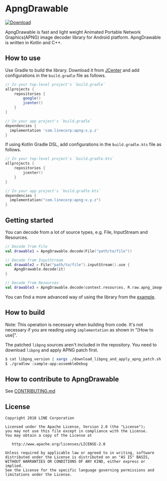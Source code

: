 # ApngDrawable

[![Download](https://api.bintray.com/packages/line/apng-drawable/com.linecorp.apng/images/download.svg)](https://bintray.com/line/apng-drawable/com.linecorp.apng/_latestVersion)

ApngDrawable is fast and light weight Animated Portable Network Graphics(APNG) image decoder library for Android platform.
ApngDrawable is written in Kotlin and C++.

## How to use

Use Gradle to build the library. Download it from [JCenter](https://bintray.com/bintray/jcenter) and add configurations in the `build.gradle` file as follows.

```build.gradle
// In your top-level project's `build.gradle`
allprojects {
    repositories {
        google()
        jcenter()
    }
}

// In your app project's `build.gradle`
dependencies {
  implementation 'com.linecorp:apng:x.y.z'
}
```

If using Kotlin Gradle DSL, add configurations in the `build.gradle.kts` file as follows.

```build.gradle.kts
// In your top-level project's `build.gradle.kts`
allprojects {
    repositories {
        jcenter()
    }
}

// In your app project's `build.gradle.kts`
dependencies {
  implementation("com.linecorp:apng:x.y.z")
}
```

## Getting started

You can decode from a lot of source types, e.g. File, InputStream and Resources.

```kotlin
// Decode from File
val drawable1 = ApngDrawable.decode(File("path/to/file"))

// Decode from InputStream
val drawable2 = File("path/to/file").inputStream().use {
    ApngDrawable.decode(it)
}

// Decode from Resources
val drawable3 = ApngDrawable.decode(context.resources, R.raw.apng_image)
```

You can find a more advanced way of using the library from the [example](https://github.com/line/apng-drawable/tree/master/sample-app).

## How to build

Note: This operation is necessary when building from code. It's not necessary if you are reading using `implementation` as shown in "[How to use]".

The patched `libpng` sources aren't included in the repository.
You need to download `libpng` and apply APNG patch first.

```sh
$ cat libpng_version | xargs ./download_libpng_and_apply_apng_patch.sh
$ ./gradlew :sample-app:assembleDebug
```


## How to contribute to ApngDrawable

See [CONTRIBUTING.md](CONTRIBUTING.md)

## License

```
Copyright 2018 LINE Corporation

Licensed under the Apache License, Version 2.0 (the "License");
you may not use this file except in compliance with the License.
You may obtain a copy of the License at

   http://www.apache.org/licenses/LICENSE-2.0

Unless required by applicable law or agreed to in writing, software
distributed under the License is distributed on an "AS IS" BASIS,
WITHOUT WARRANTIES OR CONDITIONS OF ANY KIND, either express or implied.
See the License for the specific language governing permissions and
limitations under the License.
```
